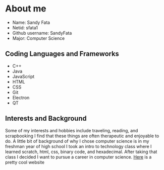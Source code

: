 # About me
* Name: Sandy Fata
* Netid: sfata1
* Github username: SandyFata
* Major: Computer Science

## Coding Languages and Frameworks
* C++
* Java
* JavaScript
* HTML
* CSS
* Git
* Electron
* QT

## Interests and Background
Some of my interests and hobbies include traveling, reading, and scrapbooking I find that these things are often therapeutic and enjoyable to do.
A little bit of background of why I chose computer science is in my freshman year of high school I took an intro to technology class where I learned scratch, html, css, binary code, and hexadecimal. After taking that class I decided I want to pursue a career in computer science.
[Here](https://mynoise.net/) is a pretty cool website

